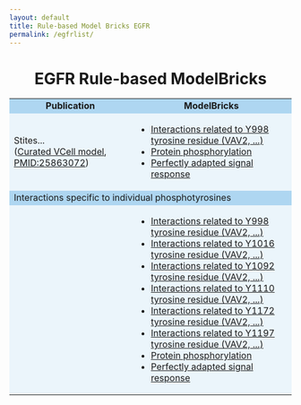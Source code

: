 ```yaml
---
layout: default
title: Rule-based Model Bricks EGFR
permalink: /egfrlist/
---
```


<h1 align="center"> EGFR Rule-based ModelBricks </h1>

<table border-left="15">
<tr>
     <td bgcolor="#AED6F1" align="center"><strong>Publication</strong>
     </td>
     <td bgcolor="#AED6F1" align="center"><strong>ModelBricks</strong>
     </td>
</tr>
<tr>
     <td bgcolor="#EBF5FB" > Stites... <br>
     (<a href="/CM..../">Curated VCell model</a>, 
      <a href="https://www.ncbi.nlm.nih.gov/pubmed/25863072">PMID:25863072</a>)
     </td>
     <td bgcolor="#EBF5FB">
          <ul>
          <li><a href="/CM_PM25863072_Y998"> Interactions related to Y998 tyrosine residue (VAV2, ...)</a></li>
          <li><a href="/CM_PM25863072_/"> Protein phosphorylation</a></li>
          <li><a href="/CM_PM25863072_MB3/"> Perfectly adapted signal response</a></li>
          </ul>
     </td>
</tr>
<tr>
  <td bgcolor="#AED6F1" colspan="2"> 
  Interactions specific to individual phosphotyrosines
  </td>
</tr>
<tr>
     <td bgcolor="#EBF5FB">
     </td>
     <td bgcolor="#EBF5FB">
          <ul>
          <li><a href="/pages/CM_PM25863072_Y998.md"> Interactions related to Y998 tyrosine residue (VAV2, ...)</a></li>
          <li><a href="/pages/CM_PM25863072_Y1016.md"> Interactions related to Y1016 tyrosine residue (VAV2, ...)</a></li>    
          <li><a href="/pages/CM_PM25863072_Y1092.md"> Interactions related to Y1092 tyrosine residue (VAV2, ...)</a></li>  
          <li><a href="/pages/CM_PM25863072_Y1110.md"> Interactions related to Y1110 tyrosine residue (VAV2, ...)</a></li>
          <li><a href="/pages/CM_PM25863072_Y1172.md"> Interactions related to Y1172 tyrosine residue (VAV2, ...)</a></li>     
          <li><a href="/pages/CM_PM25863072_Y1197.md"> Interactions related to Y1197 tyrosine residue (VAV2, ...)</a></li>     
          <li><a href="/pages/CM_PM25863072_/"> Protein phosphorylation</a></li>
          <li><a href="/pages/CM_PM25863072_MB3/"> Perfectly adapted signal response</a></li>
          </ul>
     </td>
</tr>
</table>

